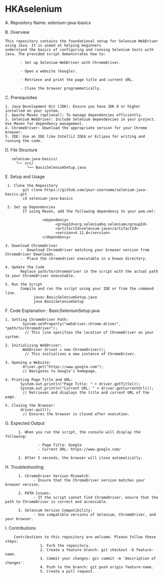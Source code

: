 # HKAselenium

A. Repository Name: selenium-java-basics

B. Overview

    This repository contains the foundational setup for Selenium WebDriver using Java. It is aimed at helping beginners 
    understand the basics of configuring and running Selenium tests with Java. The provided script demonstrates how to:

           - Set up Selenium WebDriver with ChromeDriver.

           - Open a website (Google).

           - Retrieve and print the page title and current URL.

           - Close the browser programmatically.

C. Prerequisites

    1. Java Development Kit (JDK): Ensure you have JDK 8 or higher installed on your system.
    2. Apache Maven (optional): To manage dependencies efficiently.
    3. Selenium WebDriver: Include Selenium dependencies in your project. Use Maven for dependency management.
    4. ChromeDriver: Download the appropriate version for your Chrome browser.
    5. IDE: Use an IDE like IntelliJ IDEA or Eclipse for writing and running the code.

D. File Structure

       selenium-java-basics/
         └── src/
              └── BasicSeleniumSetup.java

E. Setup and Usage

     1. Clone the Repository
            git clone https://github.com/your-username/selenium-java-basics.git
            cd selenium-java-basics

     2. Set up Dependencies
            If using Maven, add the following dependency to your pom.xml:

                     <dependency>
                           <groupId>org.seleniumhq.selenium</groupId>
                           <artifactId>selenium-java</artifactId>
                           <version>4.11.0</version>
                     </dependency>

    3. Download ChromeDriver
           -  Download ChromeDriver matching your browser version from ChromeDriver Downloads.
           -  Place the chromedriver executable in a known directory.

    4. Update the Code
           Replace path/to/chromedriver in the script with the actual path to your ChromeDriver executable.

    5. Run the Script
           Compile and run the script using your IDE or from the command line.
                 javac BasicSeleniumSetup.java
                 java BasicSeleniumSetup

F. Code Explanation : BasicSeleniumSetup.java

    1. Setting ChromeDriver Path:
            System.setProperty("webdriver.chrome.driver", "path/to/chromedriver");
             // This line specifies the location of ChromeDriver on your system.

    2. Initializing WebDriver:
            WebDriver driver = new ChromeDriver();
             // This initializes a new instance of ChromeDriver.

    3. Opening a Website:
            driver.get("https://www.google.com");
            // Navigates to Google’s homepage.

    4. Printing Page Title and URL:
           System.out.println("Page Title: " + driver.getTitle());
           System.out.println("Current URL: " + driver.getCurrentUrl());
            // Retrieves and displays the title and current URL of the page.

    5. Closing the Browser:
           driver.quit();
            // Ensures the browser is closed after execution.

G. Expected Output

          1. When you run the script, the console will display the following:

                   - Page Title: Google
                   - Current URL: https://www.google.com/

          2. After 5 seconds, the browser will close automatically.

H. Troubleshooting

          1. ChromeDriver Version Mismatch:
                 - Ensure that the ChromeDriver version matches your browser version.

          2. PATH Issues:
                 - If the script cannot find ChromeDriver, ensure that the path to ChromeDriver is correct and accessible.

          3. Selenium Version Compatibility:
                 - Use compatible versions of Selenium, ChromeDriver, and your browser.

I. Contributions

        Contributions to this repository are welcome. Please follow these steps:
                    1. Fork the repository.
                    2. Create a feature branch: git checkout -b feature-name.
                    3. Commit your changes: git commit -m 'Description of changes'.
                    4. Push to the branch: git push origin feature-name.
                    5. Create a pull request.
